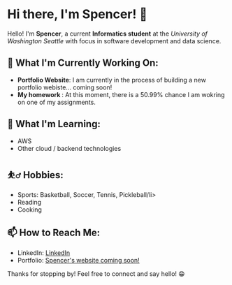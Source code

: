 <h1>Hi there, I'm Spencer! 👋</h1>

<p>Hello! I'm <strong>Spencer</strong>, a current <strong>Informatics student</strong> at the <em>University of Washington Seattle</em> with focus in software development and data science.</p>

<h2>🔭 What I'm Currently Working On:</h2>
<ul>
  <li><strong>Portfolio Website</strong>: I am currently in the process of building a new portfolio webiste... coming soon!</li>
  <li><strong>My homework </strong>: At this moment, there is a 50.99% chance I am wokring on one of my assignments.</li>
</ul>

<h2>🌱 What I'm Learning:</h2>
<ul>
  <li>AWS </li>
  <li>Other cloud / backend technologies</li>
</ul>

<h2>⛹️‍♂️ Hobbies:</h2>
<ul>
  <li>Sports: Basketball, Soccer, Tennis, Pickleball/li>
  <li>Reading</li>
  <li>Cooking</li>
</ul>

<h2>📫 How to Reach Me:</h2>
<ul>
  <li>LinkedIn: <a href="https://www.linkedin.com/in/spencergard/">LinkedIn</a></li>
  <li>Portfolio: <a href="[Your Portfolio Website]">Spencer's website coming soon!</a></li>
</ul>

<p>Thanks for stopping by! Feel free to connect and say hello! 😁</p>


<!---<img src="https://github-readme-stats.vercel.app/api/top-langs/?username=gardnas&layout=compact"/> --->
